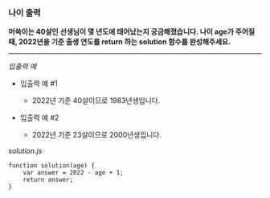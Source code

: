 ### 나이 출력

**머쓱이는 40살인 선생님이 몇 년도에 태어났는지 궁금해졌습니다. 나이 age가 주어질 때, 2022년을 기준 출생 연도를 return 하는 solution 함수를 완성해주세요.**

---

_입출력 예_

- 입출력 예 #1

  - 2022년 기준 40살이므로 1983년생입니다.

- 입출력 예 #2

  - 2022년 기준 23살이므로 2000년생입니다.

_solution.js_

```
function solution(age) {
    var answer = 2022 - age + 1;
    return answer;
}
```
